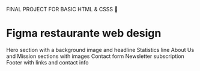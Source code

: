 FINAL PROJECT FOR BASIC HTML & CSSS 🍔

# Figma restaurante web design

Hero section with a background image and headline
Statistics line
About Us and Mission sections with images
Contact form
Newsletter subscription
Footer with links and contact info
